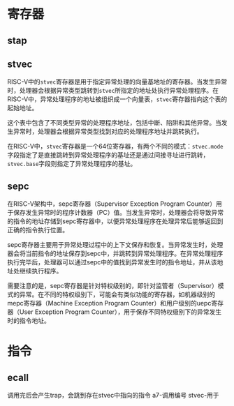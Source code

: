 # 寄存器



## stap

## stvec
RISC-V中的`stvec`寄存器是用于指定异常处理的向量基地址的寄存器。当发生异常时，处理器会根据异常类型跳转到`stvec`所指定的地址处执行异常处理程序。在RISC-V中，异常处理程序的地址被组织成一个向量表，`stvec`寄存器指向这个表的起始地址。

这个表中包含了不同类型异常的处理程序地址，包括中断、陷阱和其他异常。当发生异常时，处理器会根据异常类型找到对应的处理程序地址并跳转执行。

在RISC-V中，`stvec`寄存器是一个64位寄存器，有两个不同的模式：`stvec.mode`字段指定了是直接跳转到异常处理程序的基址还是通过间接寻址进行跳转，`stvec.base`字段则指定了异常处理程序的基址。

## sepc
在RISC-V架构中，sepc寄存器（Supervisor Exception Program Counter）用于保存发生异常时的程序计数器（PC）值。当发生异常时，处理器会将导致异常的指令的地址存储到sepc寄存器中，以便异常处理程序在处理异常后能够返回到正确的指令执行位置。

sepc寄存器主要用于异常处理过程中的上下文保存和恢复。当异常发生时，处理器会将当前指令的地址保存到sepc中，并跳转到异常处理程序。在异常处理程序执行完毕后，处理器可以通过sepc中的值找到异常发生时的指令地址，并从该地址处继续执行程序。

需要注意的是，sepc寄存器是针对特权级别的，即针对监管者（Supervisor）模式的异常。在不同的特权级别下，可能会有类似功能的寄存器，如机器级别的mepc寄存器（Machine Exception Program Counter）和用户级别的uepc寄存器（User Exception Program Counter），用于保存不同特权级别下的异常发生时的指令地址。

# 指令
## ecall
调用完后会产生trap，会跳到存在stvec中指向的指令
a7-调用编号
stvec-用于